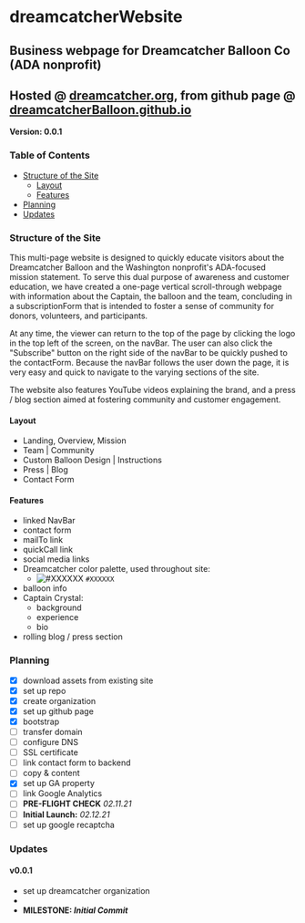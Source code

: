 # dreamcatcherWebsite
## Business webpage for Dreamcatcher Balloon Co (ADA nonprofit)
## Hosted @ [dreamcatcher.org](https://dreamcatcher.org), from github page @ [dreamcatcherBalloon.github.io](https://dreamcatcherBalloon.github.io)

**Version: 0.0.1**

### Table of Contents
* [Structure of the Site](#structure-of-the-site)
    * [Layout](#layout)
    * [Features](#features)
* [Planning](#planning)
* [Updates](#updates)


### Structure of the Site
This multi-page website is designed to quickly educate visitors about the Dreamcatcher Balloon and the Washington nonprofit's ADA-focused mission statement. To serve this dual purpose of awareness and customer education, we have created a one-page vertical scroll-through webpage with information about the Captain, the balloon and the team, concluding in a subscriptionForm that is intended to foster a sense of community for donors, volunteers, and participants.

At any time, the viewer can return to the top of the page by clicking the logo in the top left of the screen, on the navBar. The user can also click the "Subscribe" button on the right side of the navBar to be quickly pushed to the contactForm. Because the navBar follows the user down the page, it is very easy and quick to navigate to the varying sections of the site.

The website also features YouTube videos explaining the brand, and a press / blog section aimed at fostering community and customer engagement.

#### Layout
* Landing, Overview, Mission
* Team | Community
* Custom Balloon Design | Instructions
* Press | Blog
* Contact Form

#### Features
* linked NavBar
* contact form
* mailTo link
* quickCall link
* social media links
* Dreamcatcher color palette, used throughout site:
	- ![#XXXXXX](https://placehold.it/15/XXXXX/000000?text=+) `#XXXXXX`
* balloon info
* Captain Crystal:
  * background
  * experience
  * bio
* rolling blog / press section

### Planning
- [x] download assets from existing site
- [x] set up repo
- [x] create organization
- [x] set up github page
- [x] bootstrap
- [ ] transfer domain
- [ ] configure DNS
- [ ] SSL certificate
- [ ] link contact form to backend
- [ ] copy & content
- [x] set up GA property
- [ ] link Google Analytics
- [ ] **PRE-FLIGHT CHECK** _02.11.21_
- [ ] **Initial Launch:** _02.12.21_
- [ ] set up google recaptcha

### Updates
#### v0.0.1
* set up dreamcatcher organization
* 
* **MILESTONE: *Initial Commit***
